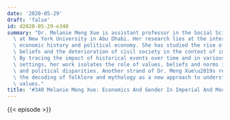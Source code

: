```yaml
---
date: '2020-05-29'
draft: 'false'
id: d2020-05-29-e340
summary: "Dr. Melanie Meng Xue is assistant professor in the Social Science Division\
  \ at New York University in Abu Dhabi. Her research lies at the intersection of\
  \ economic history and political economy. She has studied the rise of gender-equitable\
  \ beliefs and the deterioration of civil society in the context of imperial China.\
  \ By tracing the impact of historical events over time and in various institutional\
  \ settings, her work isolates the role of values, beliefs and norms in shaping economic\
  \ and political disparities. Another strand of Dr. Meng Xue\u2019s research concerns\
  \ the decoding of folklore and mythology as a new approach to understanding historical\
  \ values."
title: '#340 Melanie Meng Xue: Economics And Gender In Imperial And Modern China'
---
```

{{< episode >}}
